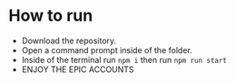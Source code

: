 # How to run
* Download the repository.
* Open a command prompt inside of the folder.
* Inside of the terminal run `npm i` then run `npm run start`
* ENJOY THE EPIC ACCOUNTS
